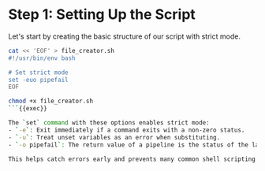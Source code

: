 # Step 1: Setting Up the Script

Let's start by creating the basic structure of our script with strict mode.

```bash
cat << 'EOF' > file_creator.sh
#!/usr/bin/env bash

# Set strict mode
set -euo pipefail
EOF

chmod +x file_creator.sh
```{{exec}}

The `set` command with these options enables strict mode:
- `-e`: Exit immediately if a command exits with a non-zero status.
- `-u`: Treat unset variables as an error when substituting.
- `-o pipefail`: The return value of a pipeline is the status of the last command to exit with a non-zero status, or zero if no command exited with a non-zero status.

This helps catch errors early and prevents many common shell scripting pitfalls.
